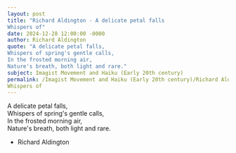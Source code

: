```yaml
---
layout: post
title: "Richard Aldington - A delicate petal falls  
Whispers of"
date: 2024-12-28 12:00:00 -0000
author: Richard Aldington
quote: "A delicate petal falls,  
Whispers of spring's gentle calls,  
In the frosted morning air,  
Nature's breath, both light and rare."
subject: Imagist Movement and Haiku (Early 20th century)
permalink: /Imagist Movement and Haiku (Early 20th century)/Richard Aldington/Richard Aldington - A delicate petal falls  
Whispers of
---
```


A delicate petal falls,  
Whispers of spring's gentle calls,  
In the frosted morning air,  
Nature's breath, both light and rare.

- Richard Aldington
